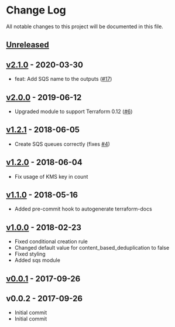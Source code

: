 # Change Log

All notable changes to this project will be documented in this file.

<a name="unreleased"></a>
## [Unreleased]



<a name="v2.1.0"></a>
## [v2.1.0] - 2020-03-30

- feat: Add SQS name to the outputs ([#17](https://github.com/terraform-aws-modules/terraform-aws-sqs/issues/17))


<a name="v2.0.0"></a>
## [v2.0.0] - 2019-06-12

- Upgraded module to support Terraform 0.12 ([#6](https://github.com/terraform-aws-modules/terraform-aws-sqs/issues/6))


<a name="v1.2.1"></a>
## [v1.2.1] - 2018-06-05

- Create SQS queues correctly (fixes [#4](https://github.com/terraform-aws-modules/terraform-aws-sqs/issues/4))


<a name="v1.2.0"></a>
## [v1.2.0] - 2018-06-04

- Fix usage of KMS key in count


<a name="v1.1.0"></a>
## [v1.1.0] - 2018-05-16

- Added pre-commit hook to autogenerate terraform-docs


<a name="v1.0.0"></a>
## [v1.0.0] - 2018-02-23

- Fixed conditional creation rule
- Changed default value for content_based_deduplication to false
- Fixed styling
- Added sqs module


<a name="v0.0.1"></a>
## [v0.0.1] - 2017-09-26



<a name="v0.0.2"></a>
## v0.0.2 - 2017-09-26

- Initial commit
- Initial commit


[Unreleased]: https://github.com/terraform-aws-modules/terraform-aws-sqs/compare/v2.1.0...HEAD
[v2.1.0]: https://github.com/terraform-aws-modules/terraform-aws-sqs/compare/v2.0.0...v2.1.0
[v2.0.0]: https://github.com/terraform-aws-modules/terraform-aws-sqs/compare/v1.2.1...v2.0.0
[v1.2.1]: https://github.com/terraform-aws-modules/terraform-aws-sqs/compare/v1.2.0...v1.2.1
[v1.2.0]: https://github.com/terraform-aws-modules/terraform-aws-sqs/compare/v1.1.0...v1.2.0
[v1.1.0]: https://github.com/terraform-aws-modules/terraform-aws-sqs/compare/v1.0.0...v1.1.0
[v1.0.0]: https://github.com/terraform-aws-modules/terraform-aws-sqs/compare/v0.0.1...v1.0.0
[v0.0.1]: https://github.com/terraform-aws-modules/terraform-aws-sqs/compare/v0.0.2...v0.0.1
